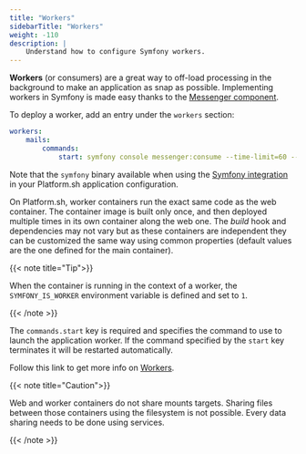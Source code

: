 ```yaml
---
title: "Workers"
sidebarTitle: "Workers"
weight: -110
description: |
    Understand how to configure Symfony workers.
---
```


**Workers** (or consumers) are a great way to off-load processing in the
background to make an application as snap as possible. Implementing workers in
Symfony is made easy thanks to the [Messenger
component](https://symfony.com/doc/current/components/messenger.html).

To deploy a worker, add an entry under the ``workers`` section:

```yaml {location=".platform.app.yaml"}
workers:
    mails:
        commands:
            start: symfony console messenger:consume --time-limit=60 --memory-limit=128M
```

Note that the `symfony` binary available when using the [Symfony
integration](./integration) in your Platform.sh application configuration.

On Platform.sh, worker containers run the exact same code as the web container.
The container image is built only once, and then deployed multiple times in its
own container along the web one. The *build* hook and dependencies may not vary
but as these containers are independent they can be customized the same way
using common properties (default values are the one defined for the main
container).

{{< note title="Tip">}}

When the container is running in the context of a worker, the
`SYMFONY_IS_WORKER` environment variable is defined and set to `1`.

{{< /note >}}

The ``commands.start`` key is required and specifies the command to use to
launch the application worker. If the command specified by the ``start`` key
terminates it will be restarted automatically.

Follow this link to get more info on [Workers](../../create-apps/app-reference#workers).

{{< note title="Caution">}}

Web and worker containers do not share mounts targets. Sharing files between
those containers using the filesystem is not possible. Every data sharing needs
to be done using services.

{{< /note >}}
